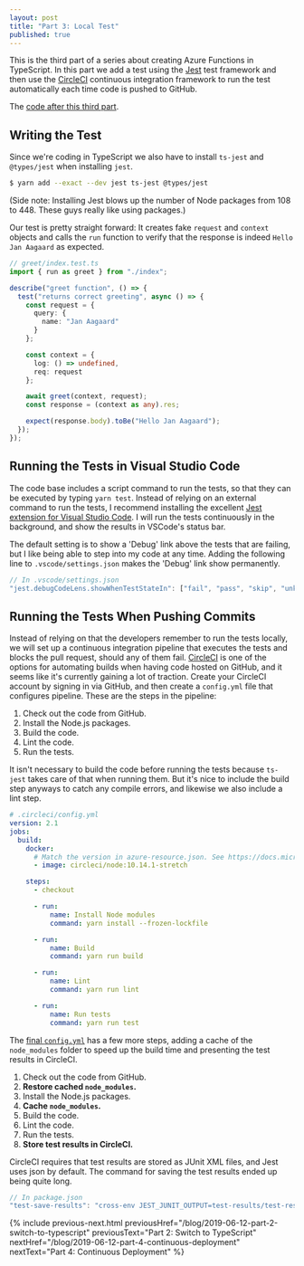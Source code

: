 ```yaml
---
layout: post
title: "Part 3: Local Test"
published: true
---
```


This is the third part of a series about creating Azure Functions in TypeScript. In this part we add a test using the [Jest](https://jestjs.io/) test framework and then use the [CircleCI](https://circleci.com/) continuous integration framework to run the test automatically each time code is pushed to GitHub.

The [code after this third part](https://github.com/janaagaard75/azure-functions-typescript/tree/part3).

## Writing the Test

Since we're coding in TypeScript we also have to install `ts-jest` and `@types/jest` when installing `jest`.

```bash
$ yarn add --exact --dev jest ts-jest @types/jest
```

(Side note: Installing Jest blows up the number of Node packages from 108 to 448. These guys really like using packages.)

Our test is pretty straight forward: It creates fake `request` and `context` objects and calls the `run` function to verify that the response is indeed `Hello Jan Aagaard` as expected.

```typescript
// greet/index.test.ts
import { run as greet } from "./index";

describe("greet function", () => {
  test("returns correct greeting", async () => {
    const request = {
      query: {
        name: "Jan Aagaard"
      }
    };

    const context = {
      log: () => undefined,
      req: request
    };

    await greet(context, request);
    const response = (context as any).res;

    expect(response.body).toBe("Hello Jan Aagaard");
  });
});
```

## Running the Tests in Visual Studio Code

The code base includes a script command to run the tests, so that they can be executed by typing `yarn test`. Instead of relying on an external command to run the tests, I recommend installing the excellent [Jest extension for Visual Studio Code](https://marketplace.visualstudio.com/itemdetails?itemName=Orta.vscode-jest). I will run the tests continuously in the background, and show the results in VSCode's status bar.

The default setting is to show a 'Debug' link above the tests that are failing, but I like being able to step into my code at any time. Adding the following line to `.vscode/settings.json` makes the 'Debug' link show permanently.

```javascript
// In .vscode/settings.json
"jest.debugCodeLens.showWhenTestStateIn": ["fail", "pass", "skip", "unknown"],
```

## Running the Tests When Pushing Commits

Instead of relying on that the developers remember to run the tests locally, we will set up a continuous integration pipeline that executes the tests and blocks the pull request, should any of them fail. [CircleCI](https://circleci.com/) is one of the options for automating builds when having code hosted on GitHub, and it seems like it's currently gaining a lot of traction. Create your CircleCI account by signing in via GitHub, and then create a `config.yml` file that configures pipeline. These are the steps in the pipeline:

1. Check out the code from GitHub.
2. Install the Node.js packages.
3. Build the code.
4. Lint the code.
5. Run the tests.

It isn't necessary to build the code before running the tests because `ts-jest` takes care of that when running them. But it's nice to include the build step anyways to catch any compile errors, and likewise we also include a lint step.

```yaml
# .circleci/config.yml
version: 2.1
jobs:
  build:
    docker:
      # Match the version in azure-resource.json. See https://docs.microsoft.com/en-us/azure/azure-functions/functions-reference-node#node-version.
      - image: circleci/node:10.14.1-stretch

    steps:
      - checkout

      - run:
          name: Install Node modules
          command: yarn install --frozen-lockfile

      - run:
          name: Build
          command: yarn run build

      - run:
          name: Lint
          command: yarn run lint

      - run:
          name: Run tests
          command: yarn run test
```

The [final `config.yml`](https://github.com/janaagaard75/azure-functions-typescript/blob/part3/.circleci/config.yml) has a few more steps, adding a cache of the `node_modules` folder to speed up the build time and presenting the test results in CircleCI.

1. Check out the code from GitHub.
2. **Restore cached `node_modules`.**
3. Install the Node.js packages.
4. **Cache `node_modules`.**
5. Build the code.
6. Lint the code.
7. Run the tests.
8. **Store test results in CircleCI.**

CircleCI requires that test results are stored as JUnit XML files, and Jest uses json by default. The command for saving the test results ended up being quite long.

```javascript
// In package.json
"test-save-results": "cross-env JEST_JUNIT_OUTPUT=test-results/test-results.xml jest --ci --runInBand --reporters=default --reporters=jest-junit"
```

{% include previous-next.html
  previousHref="/blog/2019-06-12-part-2-switch-to-typescript"
  previousText="Part 2: Switch to TypeScript"
  nextHref="/blog/2019-06-12-part-4-continuous-deployment"
  nextText="Part 4: Continuous Deployment"
%}

